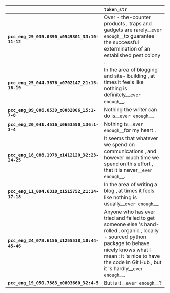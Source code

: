 |                                                | `token_str`                                                                                                                                                                                                                             |
|:-----------------------------------------------|:----------------------------------------------------------------------------------------------------------------------------------------------------------------------------------------------------------------------------------------|
| **`pcc_eng_29_035.0390_x0549301_33:10-11-12`** | Over - the-counter products , traps and gadgets are rarely__``ever enough``__to guarantee the successful extermination of an established pest colony .                                                                                  |
| **`pcc_eng_25_044.3676_x0702147_21:15-18-19`** | In the area of blogging and site- building , at times it feels like nothing is definitely__``ever enough``__.                                                                                                                           |
| **`pcc_eng_09_006.0539_x0082006_15:1-7-8`**    | Nothing the writer can do is__``ever enough``__.                                                                                                                                                                                        |
| **`pcc_eng_20_041.4516_x0653550_136:1-3-4`**   | Nothing is__``ever enough``__for my heart .                                                                                                                                                                                             |
| **`pcc_eng_18_088.1978_x1412120_32:23-24-25`** | It seems that whatever we spend on communications , and however much time we spend on this effort , that it is never__``ever enough``__.                                                                                                |
| **`pcc_eng_11_094.6310_x1515752_21:14-17-18`** | In the area of writing a blog , at times it feels like nothing is usually__``ever enough``__.                                                                                                                                           |
| **`pcc_eng_24_078.6156_x1255518_18:44-45-46`** | Anyone who has ever tried and failed to get someone else 's hand-rolled , organic , locally - sourced python package to behave nicely knows what I mean : it 's nice to have the code in Git Hub , but it 's hardly__``ever enough``__. |
| **`pcc_eng_19_050.7883_x0803660_32:4-5`**      | But is it__``ever enough``__?                                                                                                                                                                                                           |